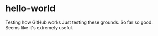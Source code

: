 # hello-world
Testing how GitHub works
Just testing these grounds. So far so good. Seems like it's extremely useful.
